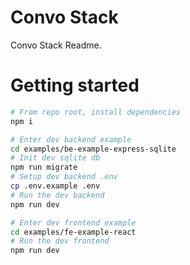 # Convo Stack

Convo Stack Readme.

# Getting started

```bash
# From repo root, install dependencies
npm i

# Enter dev backend example
cd examples/be-example-express-sqlite
# Init dev sqlite db
npm run migrate
# Setup dev backend .env
cp .env.example .env
# Run the dev backend
npm run dev

# Enter dev frontend example
cd examples/fe-example-react
# Run the dev frontend
npm run dev
```